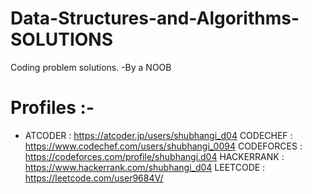 # Data-Structures-and-Algorithms-SOLUTIONS
Coding problem solutions.
              -By a NOOB
              
# Profiles :-

* ATCODER : https://atcoder.jp/users/shubhangi_d04
CODECHEF : https://www.codechef.com/users/shubhangi_0094
CODEFORCES : https://codeforces.com/profile/shubhangi.d04
HACKERRANK : https://www.hackerrank.com/shubhangi_d04
LEETCODE : https://leetcode.com/user9684V/

